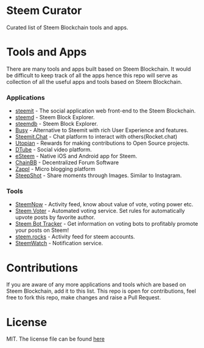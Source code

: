 # Steem Curator

Curated list of Steem Blockchain tools and apps.

# Tools and Apps

There are many tools and apps built based on Steem Blockchain. It would be difficult to keep track of all the apps hence this repo will serve as collection of all the useful apps and tools based on Steem Blockchain.

### Applications
* [steemit](https://steemit.com) - The social application web front-end to the Steem Blockchain.
* [steemd](https://steemd.com) - Steem Block Explorer.
* [steemdb](https://steemdb.com) - Steem Block Explorer.
* [Busy](https://busy.org) - Alternative to Steemit with rich User Experience and features.
* [Steemit.Chat](https://steemit.chat) - Chat platform to interact with others(Rocket.chat)
* [Utopian](https://utopian.io/) - Rewards for making contributions to Open Source projects.
* [DTube](https://d.tube/) - Social video platform.
* [eSteem](https://www.esteem.ws/) - Native iOS and Android app for Steem.
* [ChainBB](https://chainbb.com) - Decentralized Forum Software
* [Zappl](https://zappl.com/) - Micro blogging platform
* [SteepShot](https://steepshot.io/) - Share moments through Images. Similar to Instagram.

### Tools
* [SteemNow](https://steemnow.com/) - Activity feed, know about value of vote, voting power etc.
* [Steem Voter](https://steemvoter.com/) - Automated voting service. Set rules for automatically upvote posts by favorite author.
* [Steem Bot Tracker](https://s3.amazonaws.com/yabapmatt/bottracker/bottracker.html) - Get information on voting bots to profitably promote your posts on Steem!
* [steem.rocks](http://steem.rocks) - Activity feed for steem accounts.
* [SteemWatch](https://steemwatch.com) - Notification service.

# Contributions

If you are aware of any more applications and tools which are based on Steem Blockchain, add it to this list. This repo is open for contributions, feel free to fork this repo, make changes and raise a Pull Request.

# License

MIT. The license file can be found [here](LICENSE)
